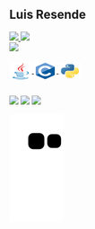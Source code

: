 ## Luis Resende
 <div>
  <a href="https://github.com/luishresende">
  <img height="180em" src="https://github-readme-stats.vercel.app/api?username=luishresende&show_icons=true&theme=material-palenight&include_all_commits=true&count_private=true"/>
  <img height="180em" src="https://github-readme-stats.vercel.app/api/top-langs/?username=luishresende&layout=compact&langs_count=16&theme=material-palenight"/>
</div>

<div>
  <a href="https://github.com/luishresende">
  <img height="180em" src="https://github-readme-stats.vercel.app/api/pin/?username=luishresende&repo=codemarket&theme=material-palenight"/>
</div>
   
<div style="display: inline_block"><br>
  <img align="center" alt="Luis-Java" height="30" width="40" src="https://raw.githubusercontent.com/devicons/devicon/master/icons/java/java-original.svg">
  <img align="center" alt="Luis-C" height="30" width="40" src="https://raw.githubusercontent.com/devicons/devicon/master/icons/c/c-original.svg">
  <img align="center" alt="Luis-Python" height="30" width="40" src="https://raw.githubusercontent.com/devicons/devicon/master/icons/python/python-original.svg">
</div>
  
  ##
 
<div> 
  <a href="https://instagram.com/luisresendee_" target="_blank"><img src="https://img.shields.io/badge/-Instagram-%23E4405F?style=for-the-badge&logo=instagram&logoColor=white" target="_blank"></a>
  <a href = "mailto:luishresende@outlook.com.br"><img src="https://img.shields.io/badge/-Gmail-%23333?style=for-the-badge&logo=gmail&logoColor=white" target="_blank"></a>
  <a href="https://www.linkedin.com/in/luis-henrique-da-silva-resende/" target="_blank"><img src="https://img.shields.io/badge/-LinkedIn-%230077B5?style=for-the-badge&logo=linkedin&logoColor=white" target="_blank"></a> 
 
  ![Snake animation](https://github.com/rafaballerini/rafaballerini/blob/output/github-contribution-grid-snake.svg)
 
</div>
